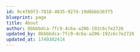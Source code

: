 ```yaml
---
id: 9c4f69f3-7818-4035-927d-19d6bbb36ff5
blueprint: page
title: About
author: 8bbbbdca-7fc9-4c6a-a206-192c6c7e2726
updated_by: 8bbbbdca-7fc9-4c6a-a206-192c6c7e2726
updated_at: 1749302414
---
```

